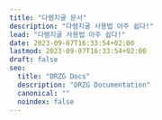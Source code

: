 ```yaml
---
title: "다램지굴 문서"
description: "다램지굴 사용법 아주 쉽다!"
lead: "다램지굴 사용법 아주 쉽다!"
date: 2023-09-07T16:33:54+02:00
lastmod: 2023-09-07T16:33:54+02:00
draft: false
seo:
  title: "DRZG Docs"
  description: "DRZG Documentation"
  canonical: ""
  noindex: false
---
```

